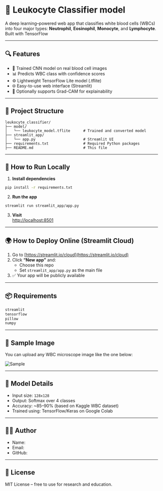 # 🧬 Leukocyte Classifier model

A deep learning–powered web app that classifies white blood cells (WBCs) into four major types: **Neutrophil**, **Eosinophil**, **Monocyte**, and **Lymphocyte**.  
Built with TensorFlow

---

## 🔍 Features

- 🧠 Trained CNN model on real blood cell images
- 📊 Predicts WBC class with confidence scores
- ⚙️ Lightweight TensorFlow Lite model (.tflite)
- 🌐 Easy-to-use web interface (Streamlit)
- 🧾 Optionally supports Grad-CAM for explainability

---

## 📁 Project Structure

```
leukocyte_classifier/
├── model/
│   └── leukocyte_model.tflite      # Trained and converted model
├── streamlit_app/
│   └── app.py                      # Streamlit UI
├── requirements.txt                # Required Python packages
├── README.md                       # This file
```

---

## 🚀 How to Run Locally

1. **Install dependencies**
```bash
pip install -r requirements.txt
```

2. **Run the app**
```bash
streamlit run streamlit_app/app.py
```

3. **Visit**  
[http://localhost:8501](http://localhost:8501)

---

## 🌍 How to Deploy Online (Streamlit Cloud)

1. Go to [https://streamlit.io/cloud](https://streamlit.io/cloud)
2. Click **“New app”** and:
   - Choose this repo
   - Set `streamlit_app/app.py` as the main file
3. ✅ Your app will be publicly available

---

## 📦 Requirements

```txt
streamlit
tensorflow
pillow
numpy
```

---

## 🧪 Sample Image

You can upload any WBC microscope image like the one below:

![Sample]("C:\Users\hp\Desktop\images.jpg")

---

## 🧠 Model Details

- Input size: `128x128`
- Output: Softmax over 4 classes
- Accuracy: ~85–90% (based on Kaggle WBC dataset)
- Trained using: TensorFlow/Keras on Google Colab

---

## 👨‍💻 Author

- Name:
- Email:
- GitHub: 
---

## 📜 License

MIT License – free to use for research and education.
